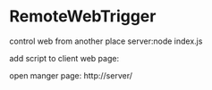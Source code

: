 # RemoteWebTrigger
control web from another place
server:node  index.js

add script to client web page:
<script src="http://server/js/debugger.js" name="RemoteJSDebugger" crossorigin="anonymous"></script>

open manger page:
http://server/